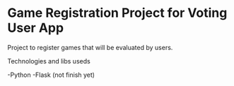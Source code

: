 # Game Registration Project for Voting User App

Project to register games that will be evaluated by users. 

Technologies and libs useds

-Python
-Flask
(not finish yet)
